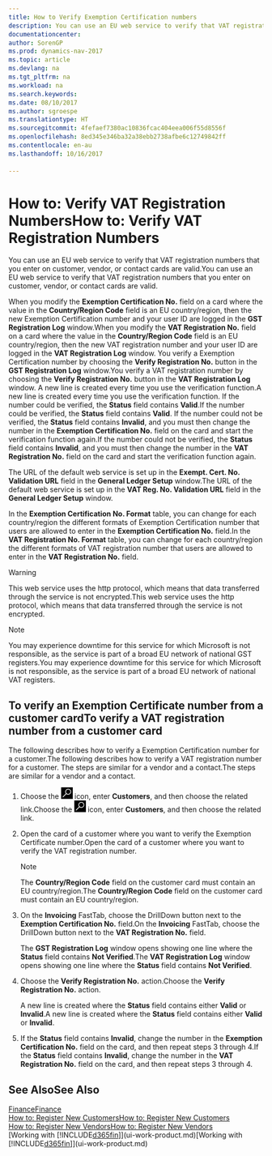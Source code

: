 ```yaml
---
title: How to Verify Exemption Certification numbers
description: You can use an EU web service to verify that VAT registration numbers that you enter on customer, vendor, or contact cards are valid.
documentationcenter: 
author: SorenGP
ms.prod: dynamics-nav-2017
ms.topic: article
ms.devlang: na
ms.tgt_pltfrm: na
ms.workload: na
ms.search.keywords: 
ms.date: 08/10/2017
ms.author: sgroespe
ms.translationtype: HT
ms.sourcegitcommit: 4fefaef7380ac10836fcac404eea006f55d8556f
ms.openlocfilehash: 8ed345e346ba32a38ebb2738afbe6c12749842ff
ms.contentlocale: en-au
ms.lasthandoff: 10/16/2017

---
```

# <a name="how-to-verify-vat-registration-numbers"></a><span data-ttu-id="b6ea8-103">How to: Verify VAT Registration Numbers</span><span class="sxs-lookup"><span data-stu-id="b6ea8-103">How to: Verify VAT Registration Numbers</span></span>
<span data-ttu-id="b6ea8-104">You can use an EU web service to verify that VAT registration numbers that you enter on customer, vendor, or contact cards are valid.</span><span class="sxs-lookup"><span data-stu-id="b6ea8-104">You can use an EU web service to verify that VAT registration numbers that you enter on customer, vendor, or contact cards are valid.</span></span>  

 <span data-ttu-id="b6ea8-105">When you modify the **Exemption Certification No.** field on a card where the value in the **Country/Region Code** field is an EU country/region, then the new Exemption Certification number and your user ID are logged in the **GST Registration Log** window.</span><span class="sxs-lookup"><span data-stu-id="b6ea8-105">When you modify the **VAT Registration No.** field on a card where the value in the **Country/Region Code** field is an EU country/region, then the new VAT registration number and your user ID are logged in the **VAT Registration Log** window.</span></span> <span data-ttu-id="b6ea8-106">You verify a Exemption Certification number by choosing the **Verify Registration No.** button in the **GST Registration Log** window.</span><span class="sxs-lookup"><span data-stu-id="b6ea8-106">You verify a VAT registration number by choosing the **Verify Registration No.** button in the **VAT Registration Log** window.</span></span> <span data-ttu-id="b6ea8-107">A new line is created every time you use the verification function.</span><span class="sxs-lookup"><span data-stu-id="b6ea8-107">A new line is created every time you use the verification function.</span></span> <span data-ttu-id="b6ea8-108">If the number could be verified, the **Status** field contains **Valid**.</span><span class="sxs-lookup"><span data-stu-id="b6ea8-108">If the number could be verified, the **Status** field contains **Valid**.</span></span> <span data-ttu-id="b6ea8-109">If the number could not be verified, the **Status** field contains **Invalid**, and you must then change the number in the **Exemption Certification No.** field on the card and start the verification function again.</span><span class="sxs-lookup"><span data-stu-id="b6ea8-109">If the number could not be verified, the **Status** field contains **Invalid**, and you must then change the number in the **VAT Registration No.** field on the card and start the verification function again.</span></span>  

 <span data-ttu-id="b6ea8-110">The URL of the default web service is set up in the **Exempt. Cert. No. Validation URL** field in the **General Ledger Setup** window.</span><span class="sxs-lookup"><span data-stu-id="b6ea8-110">The URL of the default web service is set up in the **VAT Reg. No. Validation URL** field in the **General Ledger Setup** window.</span></span>  

 <span data-ttu-id="b6ea8-111">In the **Exemption Certification No. Format** table, you can change for each country/region the different formats of Exemption Certification number that users are allowed to enter in the **Exemption Certification No.** field.</span><span class="sxs-lookup"><span data-stu-id="b6ea8-111">In the **VAT Registration No. Format** table, you can change for each country/region the different formats of VAT registration number that users are allowed to enter in the **VAT Registration No.** field.</span></span>  

> [!WARNING]  
>  <span data-ttu-id="b6ea8-112">This web service uses the http protocol, which means that data transferred through the service is not encrypted.</span><span class="sxs-lookup"><span data-stu-id="b6ea8-112">This web service uses the http protocol, which means that data transferred through the service is not encrypted.</span></span>  

> [!NOTE]  
>  <span data-ttu-id="b6ea8-113">You may experience downtime for this service for which Microsoft is not responsible, as the service is part of a broad EU network of national GST registers.</span><span class="sxs-lookup"><span data-stu-id="b6ea8-113">You may experience downtime for this service for which Microsoft is not responsible, as the service is part of a broad EU network of national VAT registers.</span></span>  

## <a name="to-verify-a-vat-registration-number-from-a-customer-card"></a><span data-ttu-id="b6ea8-114">To verify an Exemption Certificate number from a customer card</span><span class="sxs-lookup"><span data-stu-id="b6ea8-114">To verify a VAT registration number from a customer card</span></span>  
<span data-ttu-id="b6ea8-115">The following describes how to verify a Exemption Certification number for a customer.</span><span class="sxs-lookup"><span data-stu-id="b6ea8-115">The following describes how to verify a VAT registration number for a customer.</span></span> <span data-ttu-id="b6ea8-116">The steps are similar for a vendor and a contact.</span><span class="sxs-lookup"><span data-stu-id="b6ea8-116">The steps are similar for a vendor and a contact.</span></span>   
1.  <span data-ttu-id="b6ea8-117">Choose the ![Search for Page or Report](media/ui-search/search_small.png "Search for Page or Report icon") icon, enter **Customers**, and then choose the related link.</span><span class="sxs-lookup"><span data-stu-id="b6ea8-117">Choose the ![Search for Page or Report](media/ui-search/search_small.png "Search for Page or Report icon") icon, enter **Customers**, and then choose the related link.</span></span>  

2.  <span data-ttu-id="b6ea8-118">Open the card of a customer where you want to verify the Exemption Certificate number.</span><span class="sxs-lookup"><span data-stu-id="b6ea8-118">Open the card of a customer where you want to verify the VAT registration number.</span></span>  

    > [!NOTE]  
    >  <span data-ttu-id="b6ea8-119">The **Country/Region Code** field on the customer card must contain an EU country/region.</span><span class="sxs-lookup"><span data-stu-id="b6ea8-119">The **Country/Region Code** field on the customer card must contain an EU country/region.</span></span>  
3.  <span data-ttu-id="b6ea8-120">On the **Invoicing** FastTab, choose the DrillDown button next to the **Exemption Certification No.** field.</span><span class="sxs-lookup"><span data-stu-id="b6ea8-120">On the **Invoicing** FastTab, choose the DrillDown button next to the **VAT Registration No.** field.</span></span>  

    <span data-ttu-id="b6ea8-121">The **GST Registration Log** window opens showing one line where the **Status** field contains **Not Verified**.</span><span class="sxs-lookup"><span data-stu-id="b6ea8-121">The **VAT Registration Log** window opens showing one line where the **Status** field contains **Not Verified**.</span></span>  
4.  <span data-ttu-id="b6ea8-122">Choose the **Verify Registration No.** action.</span><span class="sxs-lookup"><span data-stu-id="b6ea8-122">Choose the **Verify Registration No.** action.</span></span>  

     <span data-ttu-id="b6ea8-123">A new line is created where the **Status** field contains either **Valid** or **Invalid**.</span><span class="sxs-lookup"><span data-stu-id="b6ea8-123">A new line is created where the **Status** field contains either **Valid** or **Invalid**.</span></span>  
5.  <span data-ttu-id="b6ea8-124">If the **Status** field contains **Invalid**, change the number in the **Exemption Certification No.** field on the card, and then repeat steps 3 through 4.</span><span class="sxs-lookup"><span data-stu-id="b6ea8-124">If the **Status** field contains **Invalid**, change the number in the **VAT Registration No.** field on the card, and then repeat steps 3 through 4.</span></span>  

## <a name="see-also"></a><span data-ttu-id="b6ea8-125">See Also</span><span class="sxs-lookup"><span data-stu-id="b6ea8-125">See Also</span></span>  
[<span data-ttu-id="b6ea8-126">Finance</span><span class="sxs-lookup"><span data-stu-id="b6ea8-126">Finance</span></span>](finance.md)  
[<span data-ttu-id="b6ea8-127">How to: Register New Customers</span><span class="sxs-lookup"><span data-stu-id="b6ea8-127">How to: Register New Customers</span></span>](sales-how-register-new-customers.md)  
[<span data-ttu-id="b6ea8-128">How to: Register New Vendors</span><span class="sxs-lookup"><span data-stu-id="b6ea8-128">How to: Register New Vendors</span></span>](purchasing-how-register-new-vendors.md)  
<span data-ttu-id="b6ea8-129">[Working with [!INCLUDE[d365fin](includes/d365fin_md.md)]](ui-work-product.md)</span><span class="sxs-lookup"><span data-stu-id="b6ea8-129">[Working with [!INCLUDE[d365fin](includes/d365fin_md.md)]](ui-work-product.md)</span></span>

